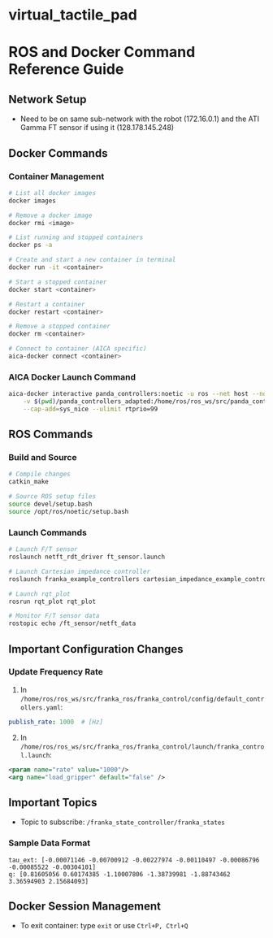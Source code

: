 # virtual_tactile_pad

# ROS and Docker Command Reference Guide

## Network Setup
- Need to be on same sub-network with the robot (172.16.0.1) and the ATI Gamma FT sensor if using it (128.178.145.248)

## Docker Commands
### Container Management
```bash
# List all docker images
docker images

# Remove a docker image
docker rmi <image>

# List running and stopped containers
docker ps -a

# Create and start a new container in terminal
docker run -it <container>

# Start a stopped container
docker start <container>

# Restart a container
docker restart <container>

# Remove a stopped container
docker rm <container>

# Connect to container (AICA specific)
aica-docker connect <container>
```

### AICA Docker Launch Command
```bash
aica-docker interactive panda_controllers:noetic -u ros --net host --no-hostname \
    -v $(pwd)/panda_controllers_adapted:/home/ros/ros_ws/src/panda_controllers \
    --cap-add=sys_nice --ulimit rtprio=99
```

## ROS Commands
### Build and Source
```bash
# Compile changes
catkin_make

# Source ROS setup files
source devel/setup.bash
source /opt/ros/noetic/setup.bash
```

### Launch Commands
```bash
# Launch F/T sensor
roslaunch netft_rdt_driver ft_sensor.launch

# Launch Cartesian impedance controller
roslaunch franka_example_controllers cartesian_impedance_example_controller.launch robot_ip:=172.16.0.1

# Launch rqt_plot
rosrun rqt_plot rqt_plot

# Monitor F/T sensor data
rostopic echo /ft_sensor/netft_data
```

## Important Configuration Changes

### Update Frequency Rate
1. In `/home/ros/ros_ws/src/franka_ros/franka_control/config/default_controllers.yaml`:
```yaml
publish_rate: 1000  # [Hz]
```

2. In `/home/ros/ros_ws/src/franka_ros/franka_control/launch/franka_control.launch`:
```xml
<param name="rate" value="1000"/>
<arg name="load_gripper" default="false" />
```

## Important Topics
- Topic to subscribe: `/franka_state_controller/franka_states`

### Sample Data Format
```
tau_ext: [-0.00071146 -0.00700912 -0.00227974 -0.00110497 -0.00086796 -0.00085522 -0.00304101]
q: [0.81605056 0.60174385 -1.10007806 -1.38739981 -1.88743462 3.36594903 2.15684093]
```

## Docker Session Management
- To exit container: type `exit` or use `Ctrl+P, Ctrl+Q`
